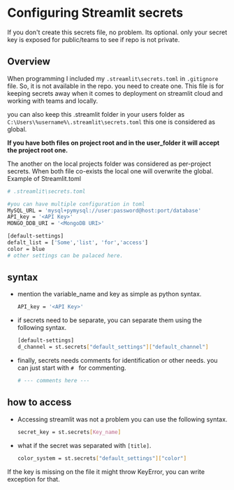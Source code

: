 # Configuring Streamlit secrets

If you don't create this secrets file, no problem. Its optional. only your secret key is exposed for public/teams to see if repo is not private.

## Overview
When programming I included my `.streamlit\secrets.toml` in `.gitignore` file.
So, it is not available in the repo. you need to create one. This file is for keeping
secrets away when it comes to deployment on streamlit cloud and working with teams and locally.

you can also keep this .streamlit folder in your users folder as
`C:\Users\%username%\.streamlit\secrets.toml` this one is considered as global.

**If you have both files on project root and in the user_folder it will accept the project root one.**

The another on the local projects folder was considered as per-project secrets.
When both file co-exists the local one will overwrite the global.
Example of Streamlit.toml

```bash
# .streamlit\secrets.toml

#you can have multiple configuration in toml                            
MySQL_URL = 'mysql+pymysql://user:password@host:port/database' 
API_key = '<API Key>'
MONGO_DDB_URI = '<MongoDB URI>'

[default-settings]
defalt_list = ['Some','list', 'for','access']
color = blue
# other settings can be palaced here.
```

## syntax
- mention the variable_name and key as simple as python syntax.
    ```bash
    API_key = '<API Key>'
    ```
- if secrets need to be separate, you can separate them using the following syntax.
    ```bash
    [default-settings]
    d_channel = st.secrets["default_settings"]["default_channel"]
    ```
- finally, secrets needs comments for identification or other needs. you can just start with `# ` for commenting.
    ```bash
    # --- comments here ---
    ```
## how to access 
- Accessing streamlit was not a problem you can use the following syntax.
    ```bash
    secret_key = st.secrets[Key_name]
    ```
- what if the secret was separated with `[title]`.
    ```bash
    color_system = st.secrets["default_settings"]["color"]
    ```
If the key is missing on the file it might throw KeyError, you can write exception for that.